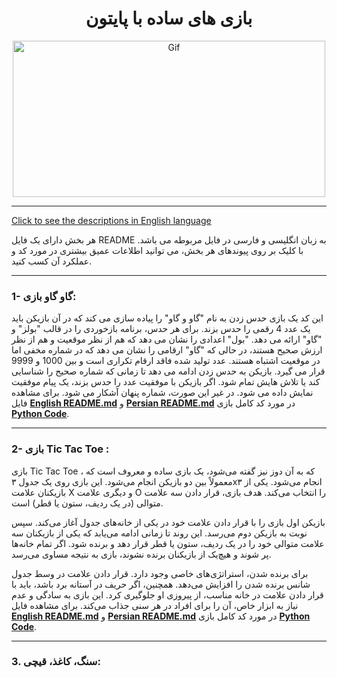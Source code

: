 <div align="center">

# بازی های ساده با پایتون
<img alt="Gif" src="https://media3.giphy.com/media/coxQHKASG60HrHtvkt/giphy.gif" height="250px" width="500px">
</div>
<hr>

[Click to see the descriptions in English language](README.md)<br>

هر بخش دارای یک فایل README به زبان انگلیسی و فارسی در فایل مربوطه می باشد. با کلیک بر روی پیوندهای هر بخش، می توانید اطلاعات عمیق بیشتری در مورد کد و عملکرد آن کسب کنید.
<hr>


### 1- گاو گاو بازی: 
این کد یک بازی حدس زدن به نام "گاو و گاو" را پیاده سازی می کند که در آن بازیکن باید یک عدد 4 رقمی را حدس بزند. برای هر حدس، برنامه بازخوردی را در قالب "بولز" و "گاو" ارائه می دهد. "بول" اعدادی را نشان می دهد که هم از نظر موقعیت و هم از نظر ارزش صحیح هستند، در حالی که "گاو" ارقامی را نشان می دهد که در شماره مخفی اما در موقعیت اشتباه هستند. عدد تولید شده فاقد ارقام تکراری است و بین 1000 و 9999 قرار می گیرد. بازیکن به حدس زدن ادامه می دهد تا زمانی که شماره صحیح را شناسایی کند یا تلاش هایش تمام شود. اگر بازیکن با موفقیت عدد را حدس بزند، یک پیام موفقیت نمایش داده می شود. در غیر این صورت، شماره پنهان آشکار می شود.
برای مشاهده فایل <b>[English README.md](Bulls&Cows/EnglishGameCowa.md)</b> و <b>[Persian README.md](Bulls&Cows/PersianGameCows.md)</b> در مورد کد کامل بازی <b>[Python Code](Bulls&Cows/GameBulls&Cows.py)</b>.
<hr>

### 2- بازی Tic Tac Toe :
بازی Tic Tac Toe ، که به آن دوز نیز گفته می‌شود، یک بازی ساده و معروف است که معمولاً بین دو بازیکن انجام می‌شود. این بازی روی یک جدول ۳x۳ انجام می‌شود. یکی از بازیکنان علامت X و دیگری علامت O را انتخاب می‌کند. هدف بازی، قرار دادن سه علامت متوالی (در یک ردیف، ستون یا قطر) است.

بازیکن اول بازی را با قرار دادن علامت خود در یکی از خانه‌های جدول آغاز می‌کند. سپس نوبت به بازیکن دوم می‌رسد. این روند تا زمانی ادامه می‌یابد که یکی از بازیکنان سه علامت متوالی خود را در یک ردیف، ستون یا قطر قرار دهد و برنده شود. اگر تمام خانه‌ها پر شوند و هیچ‌یک از بازیکنان برنده نشوند، بازی به نتیجه مساوی می‌رسد.

برای برنده شدن، استراتژی‌های خاصی وجود دارد. قرار دادن علامت در وسط جدول شانس برنده شدن را افزایش می‌دهد. همچنین، اگر حریف در آستانه برد باشد، باید با قرار دادن علامت در خانه مناسب، از پیروزی او جلوگیری کرد. این بازی به سادگی و عدم نیاز به ابزار خاص، آن را برای افراد در هر سنی جذاب می‌کند.
برای مشاهده فایل <b>[English README.md](Tic-Tac-Toe/EnglishTic-Tac-Toe.md)</b> و <b>[Persian README.md](Tic-Tac-Toe/PersianTic-Tac-Toe.md)</b> در مورد کد کامل بازی <b>[Python Code](Tic-Tac-Toe/Tic-Tac-Toe.py)</b>.
<hr>

### 3. سنگ، کاغذ، قیچی:
